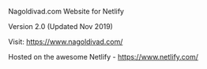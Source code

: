 Nagoldivad.com
Website for Netlify

Version 2.0 (Updated Nov 2019)

Visit: https://www.nagoldivad.com/

Hosted on the awesome Netlify - https://www.netlify.com/
